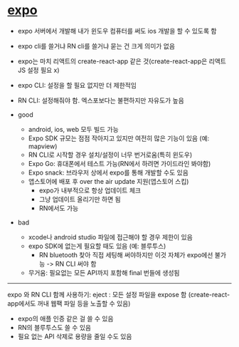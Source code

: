 # [expo](https://docs.expo.io/)

- expo 서버에서 개발해 내가 윈도우 컴퓨터를 써도 ios 개발을 할 수 있도록 함
- expo cli를 쓸거냐 RN cli를 쓸거냐 묻는 건 크게 의미가 없음
- expo는 마치 리액트의 create-react-app 같은 것(create-react-app은 리액트JS 설정 필요 x)
- expo CLI: 설정을 할 필요 없지만 더 제한적임
- RN CLI: 설정해줘야 함. 엑스포보다는 불편하지만 자유도가 높음

- good
  - android, ios, web 모두 빌드 가능
  - Expo SDK 규모는 점점 작아지고 있지만 여전히 많은 기능이 있음 (예: mapview)
  - RN CLI로 시작할 경우 설치/설정이 너무 번거로움(특히 윈도우)
  - Expo Go: 휴대폰에서 테스트 가능(RN에서 하려면 가이드라인 봐야함)
  - Expo snack: 브라우저 상에서 expo를 통해 개발할 수도 있음
  - 앱스토어에 배포 후 over the air update 지원(앱스토어 스킵)
    - expo가 내부적으로 항상 업데이트 체크
    - 그냥 업데이트 올리기만 하면 됨
    - RN에서도 가능
- bad
  - xcode나 android studio 파일에 접근해야 할 경우 제한이 있음
  - expo SDK에 없는게 필요할 때도 있음 (예: 블루투스)
    - RN bluetooth 찾아 직접 세팅해 써야하지만 이것 자체가 expo에선 불가능 -> RN CLI 써야 함
  - 무거움: 필요없는 모든 API까지 포함해 final 번들에 생성됨

---

expo 와 RN CLI 함께 사용하기: eject
: 모든 설정 파일을 expose 함 (create-react-app에서도 꺼내 웹팩 파일 등을 노출할 수 있음)

- expo의 애플 인증 같은 걸 쓸 수 있음
- RN의 블루투스도 쓸 수 있음
- 필요 없는 API 삭제로 용량을 줄일 수도 있음
